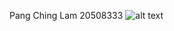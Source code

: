 Pang Ching Lam 20508333
![alt text](https://github.com/nico-co-co/comp3111-lab1-2020s/screenshotlab1.png)